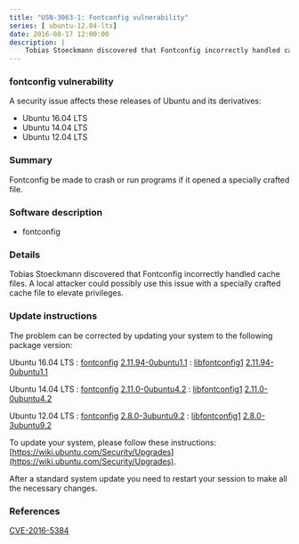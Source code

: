 ```yaml
---
title: "USN-3063-1: Fontconfig vulnerability"
series: [ ubuntu-12.04-lts]
date: 2016-08-17 12:00:00
description: |
    Tobias Stoeckmann discovered that Fontconfig incorrectly handled cache files. A local attacker could possibly use this issue with a specially crafted cache file to elevate privileges. 
--- 
```

 
 


### fontconfig vulnerability

A security issue affects these releases of Ubuntu and its derivatives:

* Ubuntu 16.04 LTS
* Ubuntu 14.04 LTS
* Ubuntu 12.04 LTS

### Summary

Fontconfig be made to crash or run programs if it opened a specially crafted file.

### Software description

* fontconfig 

### Details

Tobias Stoeckmann discovered that Fontconfig incorrectly handled cache files. A local attacker could possibly use this issue with a specially crafted cache file to elevate privileges. 

### Update instructions

The problem can be corrected by updating your system to the following package version:

Ubuntu 16.04 LTS
 : [fontconfig](https://launchpad.net/ubuntu/+source/fontconfig) <span> [2.11.94-0ubuntu1.1](https://launchpad.net/ubuntu/+source/fontconfig/2.11.94-0ubuntu1.1) </span> 
 : [libfontconfig1](https://launchpad.net/ubuntu/+source/fontconfig) <span> [2.11.94-0ubuntu1.1](https://launchpad.net/ubuntu/+source/fontconfig/2.11.94-0ubuntu1.1) </span> 

Ubuntu 14.04 LTS
 : [fontconfig](https://launchpad.net/ubuntu/+source/fontconfig) <span> [2.11.0-0ubuntu4.2](https://launchpad.net/ubuntu/+source/fontconfig/2.11.0-0ubuntu4.2) </span> 
 : [libfontconfig1](https://launchpad.net/ubuntu/+source/fontconfig) <span> [2.11.0-0ubuntu4.2](https://launchpad.net/ubuntu/+source/fontconfig/2.11.0-0ubuntu4.2) </span> 

Ubuntu 12.04 LTS
 : [fontconfig](https://launchpad.net/ubuntu/+source/fontconfig) <span> [2.8.0-3ubuntu9.2](https://launchpad.net/ubuntu/+source/fontconfig/2.8.0-3ubuntu9.2) </span> 
 : [libfontconfig1](https://launchpad.net/ubuntu/+source/fontconfig) <span> [2.8.0-3ubuntu9.2](https://launchpad.net/ubuntu/+source/fontconfig/2.8.0-3ubuntu9.2) </span> 

To update your system, please follow these instructions: [https://wiki.ubuntu.com/Security/Upgrades](https://wiki.ubuntu.com/Security/Upgrades).

After a standard system update you need to restart your session to make all the necessary changes. 

### References

 
 [CVE-2016-5384](http://people.ubuntu.com/~ubuntu-security/cve/CVE-2016-5384)
 

